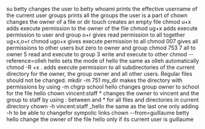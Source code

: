 su betty changes the user to betty
whoami prints the effective username of the current user
groups prints all the groups the user is a part of
chown changes the owner of a file or dir
touch creates an empty file
chmod u+x adds execute permission to the owner of the file
chmod ug+x adds execute permission to user and group o+r gives read permission to all
together ug+x,o+r
chmod ugo+x gives execute permission to all
chmod 007 gives all permissions to other users but zero to owner and group
chmod 753 7 all to owner 5 read and execute to group 3 write and execute to other
chmod --reference=olleh hello sets the mode of hello the same as olleh automatically
chmod -R +x . adds execute permission to all subdirectories of the current directory for the owner, the group owner and all other users.
Regular files should not be changed.
mkdir -m 751 my_dir makes the directory with permissions by using -m
chgrp school hello changes group owner to school for the file hello
chown vincent:staff * changes the owner to vincent and the group to staff by using : between and * for all files and directories in current directory
chown -h vincent:staff _hello the same as the last one only adding -h to be able to changefor sympolic links
chown --from=guillaume betty hello change the owner of the file hello only if its current user is guillaume
